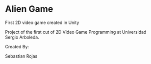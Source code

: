 # Alien Game
 First 2D video game created in Unity
 
 Project of the first cut of 2D Video Game Programming at Universidad Sergio Arboleda.


Created By: 

Sebastian Rojas
